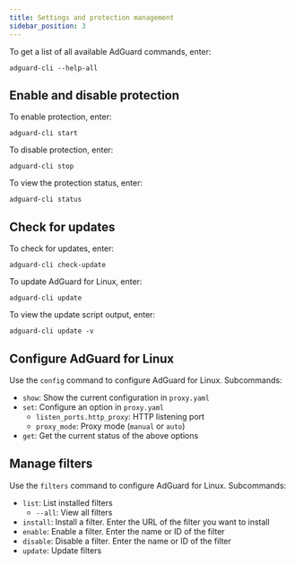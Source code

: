 ```yaml
---
title: Settings and protection management
sidebar_position: 3
---
```


To get a list of all available AdGuard commands, enter:

    adguard-cli --help-all

## Enable and disable protection

To enable protection, enter:

    adguard-cli start

To disable protection, enter:

    adguard-cli stop

To view the protection status, enter:

    adguard-cli status

## Check for updates

To check for updates, enter:

    adguard-cli check-update

To update AdGuard for Linux, enter:

    adguard-cli update

To view the update script output, enter:

    adguard-cli update -v

## Configure AdGuard for Linux

Use the `config` command to configure AdGuard for Linux. Subcommands:

- `show`: Show the current configuration in `proxy.yaml`
- `set`: Configure an option in `proxy.yaml`
    - `listen_ports.http_proxy`: HTTP listening port
    - `proxy_mode`: Proxy mode (`manual` or `auto`)
- `get`: Get the current status of the above options

## Manage filters

Use the `filters` command to configure AdGuard for Linux. Subcommands:

- `list`: List installed filters
    - `--all`: View all filters
- `install`: Install a filter. Enter the URL of the filter you want to install
- `enable`: Enable a filter. Enter the name or ID of the filter
- `disable`: Disable a filter. Enter the name or ID of the filter
- `update`: Update filters
